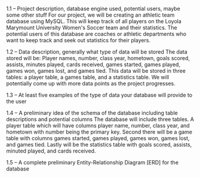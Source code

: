 1.1 – Project description, database engine used, potential users, maybe some other stuff
For our project, we will be creating an athletic team database using MySQL. This will keep track of all players on the Loyola Marymount University Women's Soccer team and their statistics. The potential users of this database are coaches or athletic departments who want to keep track and seek out statistics for their players. 

1.2 – Data description, generally what type of data will be stored
The data stored will be: Player names, number, class year, hometown, goals scored, assists, minutes played, cards received, games started, games played, games won, games lost, and games tied. This data will be stored in three tables: a player table, a games table, and a statistics table. We will potentially come up with more data points as the project progresses.

1.3 – At least five examples of the type of data your database will provide to the user


1.4 – A preliminary idea of the schema of the database including table descriptions and potential columns
The database will include three tables. A player table which will have columns player name, number, class year, and hometown with number being the primary key. Second there will be a game table with columns games started, games played, games won, games lost, and games tied. Lastly will be the statistics table with goals scored, assists, minuted played, and cards received. 

1.5 – A complete preliminary Entity-Relationship Diagram [ERD] for the database

